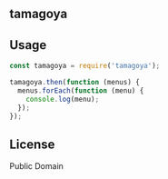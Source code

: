 tamagoya
--------

## Usage

```js
const tamagoya = require('tamagoya');

tamagoya.then(function (menus) {
  menus.forEach(function (menu) {
    console.log(menu);
  });
});
```

## License
Public Domain
